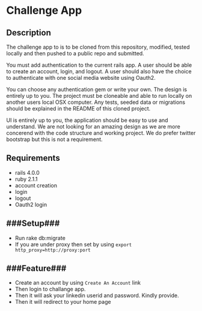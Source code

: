 # Challenge App

## Description
 The challenge app to is to be cloned from this repository, modified, tested locally and then pushed to a public repo and submitted. 

 You must add authentication to the current rails app.  A user should be able to create an account, login, and logout.  A user should also have the choice to authenticate with one social media website using Oauth2.  

 You can choose any authentication gem or write your own.  The design is entirely up to you.  The project must be cloneable and able to run locally on another users local OSX computer.  Any tests, seeded data or migrations should be explained in the README of this cloned project.

 UI is entirely up to you, the application should be easy to use and understand.  We are not looking for an amazing design as we are more concerend with the code structure and working project.  We do prefer twitter bootstrap but this is not a requirement.

## Requirements
  - rails 4.0.0
  - ruby 2.1.1
  - account creation
  - login
  - logout
  - Oauth2 login

###Setup###
-----------
  - Run rake db:migrate
  - If you are under proxy then set by using `export http_proxy=http://proxy:port`

  
###Feature###
-------------
- Create an account by using `Create An Account` link
- Then login to challange app.
- Then it will ask your linkedin userid and password. Kindly provide.
- Then it will redirect to your home page


